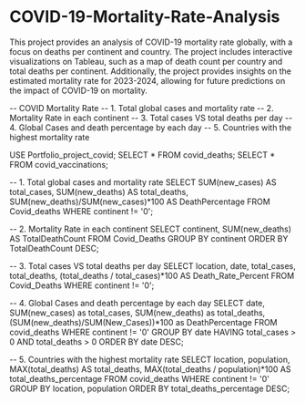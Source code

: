 # COVID-19-Mortality-Rate-Analysis
This project provides an analysis of COVID-19 mortality rate globally, with a focus on deaths per continent and country. The project includes interactive visualizations on Tableau, such as a map of death count per country and total deaths per continent. Additionally, the project provides insights on the estimated mortality rate for 2023-2024, allowing for future predictions on the impact of COVID-19 on mortality.

-- COVID Mortality Rate 
-- 1. Total global cases and mortality rate
-- 2. Mortality Rate in each continent
-- 3. Total cases VS total deaths per day
-- 4. Global Cases and death percentage by each day
-- 5. Countries with the highest mortality rate

USE Portfolio_project_covid;
SELECT * FROM covid_deaths;
SELECT * FROM covid_vaccinations;

-- 1. Total global cases and mortality rate
SELECT SUM(new_cases) AS total_cases,
SUM(new_deaths) AS total_deaths,
SUM(new_deaths)/SUM(new_cases)*100 AS DeathPercentage
FROM Covid_deaths
WHERE continent != '0';

-- 2. Mortality Rate in each continent
SELECT continent, SUM(new_deaths) AS TotalDeathCount
FROM Covid_Deaths
GROUP BY continent
ORDER BY TotalDeathCount DESC;

-- 3. Total cases VS total deaths per day
SELECT location, date, total_cases, total_deaths, (total_deaths / total_cases)*100 AS Death_Rate_Percent
FROM Covid_Deaths
WHERE continent != '0';

-- 4. Global Cases and death percentage by each day
SELECT date, SUM(new_cases) as total_cases,
SUM(new_deaths) as total_deaths,
(SUM(new_deaths)/SUM(New_Cases))*100 as DeathPercentage
FROM covid_deaths
WHERE continent != '0' 
GROUP BY date
HAVING total_cases > 0 AND total_deaths > 0
ORDER BY date DESC;

-- 5. Countries with the highest mortality rate 
SELECT location, population, MAX(total_deaths) AS total_deaths, 
MAX(total_deaths / population)*100 AS total_deaths_percentage
FROM covid_deaths
WHERE continent != '0'
GROUP BY location, population
ORDER BY total_deaths_percentage DESC;


